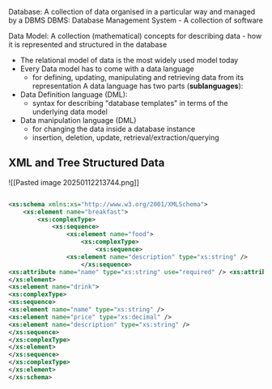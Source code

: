 Database: A collection of data organised in a particular way and managed by a DBMS
DBMS: Database Management System - A collection of software

Data Model: A collection (mathematical) concepts for describing data - how it is represented and structured in the database
- The relational model of data is the most widely used model today
- Every Data model has to come with a data language
	- for defining, updating, manipulating and retrieving data from its representation
A data language has two parts (**sublanguages**):
- Data Definition language (DML):
	- syntax for describing "database templates" in terms of the underlying data model
- Data manipulation language (DML)
	- for changing the data inside a database instance
	- insertion, deletion, update, retrieval/extraction/querying
## XML and Tree Structured Data
![[Pasted image 20250112213744.png]]
```xml

<xs:schema xmlns:xs="http://www.w3.org/2001/XMLSchema"> 
	<xs:element name="breakfast">
		<xs:complexType>
			<xs:sequence>
				<xs:element name="food">
					<xs:complexType>
						<xs:sequence>
				<xs:element name="description" type="xs:string" /> 
					</xs:sequence>
<xs:attribute name="name" type="xs:string" use="required" /> <xs:attribute name="price" type="xs:decimal" use="required" /> </xs:complexType>
</xs:element>
<xs:element name="drink">
<xs:complexType>
<xs:sequence>
<xs:element name="name" type="xs:string" />
<xs:element name="price" type="xs:decimal" />
<xs:element name="description" type="xs:string" />
</xs:sequence>
</xs:complexType>
</xs:element>
</xs:sequence>
</xs:complexType>
</xs:element>
</xs:schema>
```